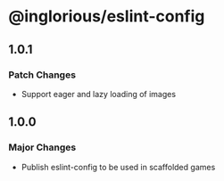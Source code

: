 # @inglorious/eslint-config

## 1.0.1

### Patch Changes

- Support eager and lazy loading of images

## 1.0.0

### Major Changes

- Publish eslint-config to be used in scaffolded games
